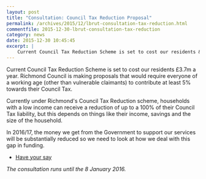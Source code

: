 ```yaml
---
layout: post
title: "Consultation: Council Tax Reduction Proposal"
permalink: /archives/2015/12/lbrut-consultation-tax-reduction.html
commentfile: 2015-12-30-lbrut-consultation-tax-reduction
category: news
date: 2015-12-30 10:45:45
excerpt: |
    Current Council Tax Reduction Scheme is set to cost our residents &pound;3.7m a year. Richmond Council is making proposals that would require everyone of a working age (other than vulnerable claimants) to contribute at least 5% towards their Council Tax.
---
```


Current Council Tax Reduction Scheme is set to cost our residents £3.7m a year. Richmond Council is making proposals that would require everyone of a working age (other than vulnerable claimants) to contribute at least 5% towards their Council Tax.

Currently under Richmond's Council Tax Reduction scheme, households with a low income can receive a reduction of up to a 100% of their Council Tax liability, but this depends on things like their income, savings and the size of the household.

In 2016/17, the money we get from the Government to support our services will be substantially reduced so we need to look at how we deal with this gap in funding.

-   [Have your say](https://consultation.richmond.gov.uk/acs/upper-capital-limit/consult_view)

*The consultation runs until the 8 January 2016.*
